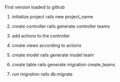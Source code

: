 First version loaded to github

1. initialize project
rails new project_name

2. create controller
rails generate controller teams

3. add actions to the controller

4. create views according to actions

5. create model
rails generate model team

6. create table
rails generate migration create_teams

7. run migration
rails db:migrate
